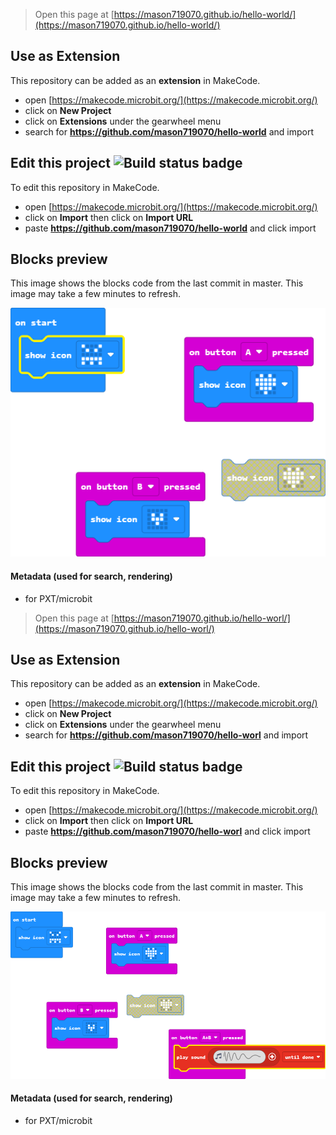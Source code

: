 
> Open this page at [https://mason719070.github.io/hello-world/](https://mason719070.github.io/hello-world/)

## Use as Extension

This repository can be added as an **extension** in MakeCode.

* open [https://makecode.microbit.org/](https://makecode.microbit.org/)
* click on **New Project**
* click on **Extensions** under the gearwheel menu
* search for **https://github.com/mason719070/hello-world** and import

## Edit this project ![Build status badge](https://github.com/mason719070/hello-world/workflows/MakeCode/badge.svg)

To edit this repository in MakeCode.

* open [https://makecode.microbit.org/](https://makecode.microbit.org/)
* click on **Import** then click on **Import URL**
* paste **https://github.com/mason719070/hello-world** and click import

## Blocks preview

This image shows the blocks code from the last commit in master.
This image may take a few minutes to refresh.

![A rendered view of the blocks](https://github.com/mason719070/hello-world/raw/master/.github/makecode/blocks.png)

#### Metadata (used for search, rendering)

* for PXT/microbit
<script src="https://makecode.com/gh-pages-embed.js"></script><script>makeCodeRender("{{ site.makecode.home_url }}", "{{ site.github.owner_name }}/{{ site.github.repository_name }}");</script>



> Open this page at [https://mason719070.github.io/hello-worl/](https://mason719070.github.io/hello-worl/)

## Use as Extension

This repository can be added as an **extension** in MakeCode.

* open [https://makecode.microbit.org/](https://makecode.microbit.org/)
* click on **New Project**
* click on **Extensions** under the gearwheel menu
* search for **https://github.com/mason719070/hello-worl** and import

## Edit this project ![Build status badge](https://github.com/mason719070/hello-worl/workflows/MakeCode/badge.svg)

To edit this repository in MakeCode.

* open [https://makecode.microbit.org/](https://makecode.microbit.org/)
* click on **Import** then click on **Import URL**
* paste **https://github.com/mason719070/hello-worl** and click import

## Blocks preview

This image shows the blocks code from the last commit in master.
This image may take a few minutes to refresh.

![A rendered view of the blocks](https://github.com/mason719070/hello-worl/raw/master/.github/makecode/blocks.png)

#### Metadata (used for search, rendering)

* for PXT/microbit
<script src="https://makecode.com/gh-pages-embed.js"></script><script>makeCodeRender("{{ site.makecode.home_url }}", "{{ site.github.owner_name }}/{{ site.github.repository_name }}");</script>

